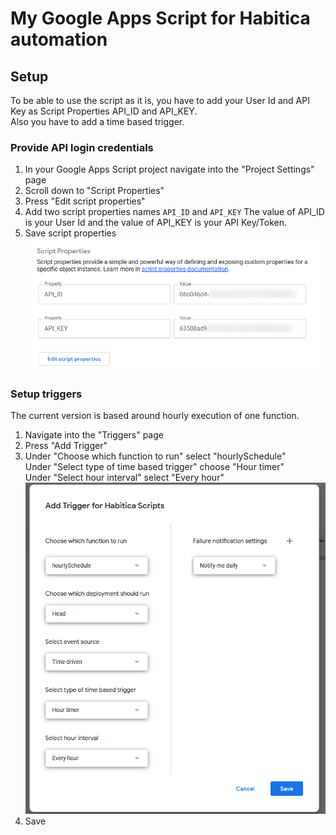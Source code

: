 # My Google Apps Script for Habitica automation

## Setup
To be able to use the script as it is, you have to add your User Id and API Key as Script Properties API_ID and API_KEY.  
Also you have to add a time based trigger.  

### Provide API login credentials
1. In your Google Apps Script project navigate into the "Project Settings" page
2. Scroll down to "Script Properties"
3. Press "Edit script properties"
4. Add two script properties names `API_ID` and `API_KEY`
   The value of API_ID is your User Id and the value of API_KEY is your API Key/Token.
5. Save script properties
![hourlySchedule trigger](/Resources/images/Script_Properties.png)

### Setup triggers
The current version is based around hourly execution of one function.  
1. Navigate into the "Triggers" page
2. Press "Add Trigger"
3. Under "Choose which function to run" select "hourlySchedule"  
   Under "Select type of time based trigger" choose "Hour timer"  
   Under "Select hour interval" select "Every hour"
![hourlySchedule trigger](/Resources/images/hourlySchedule_trigger.png)
1. Save 
